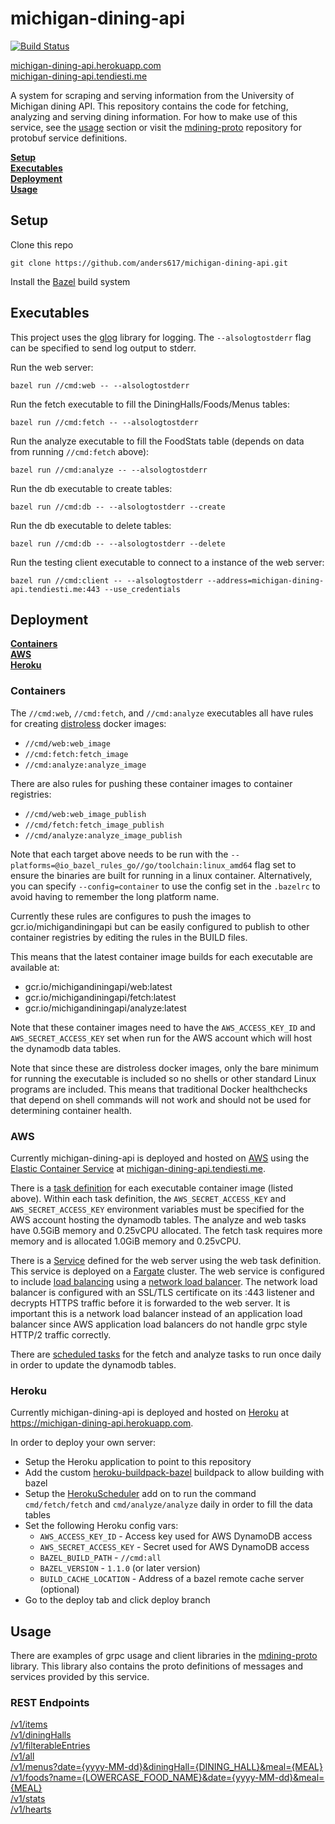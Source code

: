 # michigan-dining-api
[![Build Status](https://travis-ci.org/anders617/michigan-dining-api.svg?branch=master)](https://travis-ci.org/anders617/michigan-dining-api)

[michigan-dining-api.herokuapp.com](https://michigan-dining-api.herokuapp.com/) \
[michigan-dining-api.tendiesti.me](https://michigan-dining-api.tendiesti.me/)

A system for scraping and serving information from the University of Michigan dining API. This repository contains the code for fetching, analyzing and serving dining information. For how to make use of this service, see the [usage](#Usage) section or visit the [mdining-proto](https://github.com/anders617/mdining-proto) repository for protobuf service definitions.

**[Setup](#Setup)** \
**[Executables](#Executables)** \
**[Deployment](#Deployment)** \
**[Usage](#Usage)** 

## Setup
Clone this repo
```shell
git clone https://github.com/anders617/michigan-dining-api.git
```

Install the [Bazel](https://docs.bazel.build/versions/master/install.html) build system

## Executables
This project uses the [glog](https://github.com/golang/glog) library for logging. The `--alsologtostderr` flag can be specified to send log output to stderr.

Run the web server:
```shell
bazel run //cmd:web -- --alsologtostderr
```

Run the fetch executable to fill the DiningHalls/Foods/Menus tables:
```shell
bazel run //cmd:fetch -- --alsologtostderr
```

Run the analyze executable to fill the FoodStats table (depends on data from running `//cmd:fetch` above):
```shell
bazel run //cmd:analyze -- --alsologtostderr
```

Run the db executable to create tables:
```shell
bazel run //cmd:db -- --alsologtostderr --create
```

Run the db executable to delete tables:
```shell
bazel run //cmd:db -- --alsologtostderr --delete
```

Run the testing client executable to connect to a instance of the web server:
```shell
bazel run //cmd:client -- --alsologtostderr --address=michigan-dining-api.tendiesti.me:443 --use_credentials
```

## Deployment
**[Containers](#Containers)** \
**[AWS](#AWS)** \
**[Heroku](#Heroku)**
### Containers
The `//cmd:web`, `//cmd:fetch`, and `//cmd:analyze` executables all have rules for creating [distroless](https://github.com/GoogleContainerTools/distroless) docker images:
* `//cmd/web:web_image` 
* `//cmd:fetch:fetch_image` 
* `//cmd:analyze:analyze_image`

There are also rules for pushing these container images to container registries:
* `//cmd/web:web_image_publish`
* `//cmd/fetch:fetch_image_publish`
* `//cmd/analyze:analyze_image_publish`

Note that each target above needs to be run with the `--platforms=@io_bazel_rules_go//go/toolchain:linux_amd64` flag set to ensure the binaries are built for running in a linux container. Alternatively, you can specify `--config=container` to use the config set in the `.bazelrc` to avoid having to remember the long platform name.

Currently these rules are configures to push the images to gcr.io/michigandiningapi but can be easily configured to publish to other container registries by editing the rules in the BUILD files.

This means that the latest container image builds for each executable are available at:
* gcr.io/michigandiningapi/web:latest
* gcr.io/michigandiningapi/fetch:latest
* gcr.io/michigandiningapi/analyze:latest

Note that these container images need to have the `AWS_ACCESS_KEY_ID` and `AWS_SECRET_ACCESS_KEY` set when run for the AWS account which will host the dynamodb data tables.

Note that since these are distroless docker images, only the bare minimum for running the executable is included so no shells or other standard Linux programs are included. This means that traditional Docker healthchecks that depend on shell commands will not work and should not be used for determining container health.
### AWS
Currently michigan-dining-api is deployed and hosted on [AWS](https://aws.amazon.com/) using the [Elastic Container Service](https://aws.amazon.com/ecs/) at [michigan-dining-api.tendiesti.me](https://michigan-dining-api.tendiesti.me).

There is a [task definition](https://docs.aws.amazon.com/AmazonECS/latest/developerguide/create-task-definition.html) for each executable container image (listed above). Within each task definition, the `AWS_SECRET_ACCESS_KEY` and `AWS_SECRET_ACCESS_KEY` environment variables must be specified for the AWS account hosting the dynamodb tables. The analyze and web tasks have 0.5GiB memory and 0.25vCPU allocated. The fetch task requires more memory and is allocated 1.0GiB memory and 0.25vCPU.

There is a [Service](https://docs.aws.amazon.com/AmazonECS/latest/developerguide/ecs_services.html) defined for the web server using the web task definition. This service is deployed on a [Fargate](https://docs.aws.amazon.com/AmazonECS/latest/developerguide/AWS_Fargate.html) cluster. The web service is configured to include [load balancing](https://docs.aws.amazon.com/AmazonECS/latest/developerguide/service-load-balancing.html) using a [network load balancer](https://docs.aws.amazon.com/elasticloadbalancing/latest/network/network-load-balancers.html). The network load balancer is configured with an SSL/TLS certificate on its :443 listener and decrypts HTTPS traffic before it is forwarded to the web server. It is important this is a network load balancer instead of an application load balancer since AWS application load balancers do not handle grpc style HTTP/2 traffic correctly.

There are [scheduled tasks](https://docs.aws.amazon.com/AmazonECS/latest/developerguide/scheduled_tasks.html) for the fetch and analyze tasks to run once daily in order to update the dynamodb tables.

### Heroku
Currently michigan-dining-api is deployed and hosted on [Heroku](https://www.heroku.com/home) at https://michigan-dining-api.herokuapp.com.


In order to deploy your own server:
* Setup the Heroku application to point to this repository
* Add the custom [heroku-buildpack-bazel](https://github.com/anders617/heroku-buildpack-bazel) buildpack to allow building with bazel
* Setup the [HerokuScheduler](https://devcenter.heroku.com/articles/scheduler) add on to run the command `cmd/fetch/fetch`  and `cmd/analyze/analyze` daily in order to fill the data tables
* Set the following Heroku config vars:
    * `AWS_ACCESS_KEY_ID` - Access key used for AWS DynamoDB access
    * `AWS_SECRET_ACCESS_KEY` - Secret used for AWS DynamoDB access
    * `BAZEL_BUILD_PATH` - `//cmd:all`
    * `BAZEL_VERSION` - `1.1.0` (or later version)
    * `BUILD_CACHE_LOCATION` - Address of a bazel remote cache server (optional)
* Go to the deploy tab and click deploy branch

## Usage
There are examples of grpc usage and client libraries in the [mdining-proto](https://github.com/anders617/mdining-proto) library. This library also contains the proto definitions of messages and services provided by this service.
### REST Endpoints
[/v1/items](https://michigan-dining-api.herokuapp.com/v1/items) \
[/v1/diningHalls](https://michigan-dining-api.herokuapp.com/v1/diningHalls) \
[/v1/filterableEntries](https://michigan-dining-api.herokuapp.com/v1/filterableEntries) \
[/v1/all](https://michigan-dining-api.herokuapp.com/v1/all) \
[/v1/menus?date={yyyy-MM-dd}&diningHall={DINING_HALL}&meal={MEAL}](https://michigan-dining-api.herokuapp.com/v1/menus?date=2019-11-04&diningHall=Bursley%20Dining%20Hall&meal=LUNCH) \
[/v1/foods?name={LOWERCASE_FOOD_NAME}&date={yyyy-MM-dd}&meal={MEAL}](https://michigan-dining-api/herokuapp.com/v1/foods?name=chicken%20tenders&date=2019-11-08&meal=DINNER) \
[/v1/stats](https://michigan-dining-api.herokuapp.com/v1/stats) \
[/v1/hearts](https://michigan-dining-api.herokuapp.com/v1/hearts?keys=chicken%20tenders)

